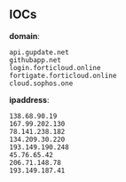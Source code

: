 
## IOCs

__domain__:

```text
api.gupdate.net
githubapp.net
login.forticloud.online
fortigate.forticloud.online
cloud.sophos.one
```
__ipaddress__:

```text
138.68.90.19
167.99.202.130
78.141.238.182
134.209.30.220
193.149.190.248
45.76.65.42
206.71.148.78
193.149.187.41
```